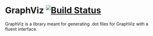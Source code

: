 GraphViz [![Build Status](https://secure.travis-ci.org/phpDocumentor/GraphViz.png)](http://travis-ci.org/phpDocumentor/GraphViz)
========

GraphViz is a library meant for generating .dot files for GraphViz with a
fluent interface.

